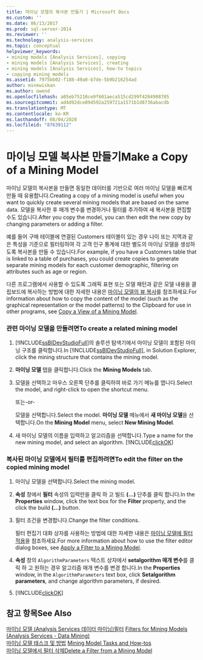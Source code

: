 ```yaml
---
title: 마이닝 모델의 복사본 만들기 | Microsoft Docs
ms.custom: ''
ms.date: 06/13/2017
ms.prod: sql-server-2014
ms.reviewer: ''
ms.technology: analysis-services
ms.topic: conceptual
helpviewer_keywords:
- mining models [Analysis Services], copying
- mining models [Analysis Services], creating
- mining models [Analysis Services], how-to topics
- copying mining models
ms.assetid: 7975bb02-f188-49a0-b7de-5b9b216254ad
author: minewiskan
ms.author: owend
ms.openlocfilehash: a05eb75210ce9f601aeca515cd299f4204908705
ms.sourcegitcommit: ad4d92dce894592a259721a1571b1d8736abacdb
ms.translationtype: MT
ms.contentlocale: ko-KR
ms.lasthandoff: 08/04/2020
ms.locfileid: "87639112"
---
```

# <a name="make-a-copy-of-a-mining-model"></a><span data-ttu-id="83f37-102">마이닝 모델 복사본 만들기</span><span class="sxs-lookup"><span data-stu-id="83f37-102">Make a Copy of a Mining Model</span></span>
  <span data-ttu-id="83f37-103">마이닝 모델의 복사본을 만들면 동일한 데이터를 기반으로 여러 마이닝 모델을 빠르게 만들 때 유용합니다.</span><span class="sxs-lookup"><span data-stu-id="83f37-103">Creating a copy of a mining model is useful when you want to quickly create several mining models that are based on the same data.</span></span> <span data-ttu-id="83f37-104">모델을 복사한 후 매개 변수를 변경하거나 필터를 추가하여 새 복사본을 편집할 수도 있습니다.</span><span class="sxs-lookup"><span data-stu-id="83f37-104">After you copy the model, you can then edit the new copy by changing parameters or adding a filter.</span></span>  
  
 <span data-ttu-id="83f37-105">예를 들어 구매 테이블에 연결된 Customers 테이블이 있는 경우 나이 또는 지역과 같은 특성을 기준으로 필터링하여 각 고객 인구 통계에 대한 별도의 마이닝 모델을 생성하도록 복사본을 만들 수 있습니다.</span><span class="sxs-lookup"><span data-stu-id="83f37-105">For example, if you have a Customers table that is linked to a table of purchases, you could create copies to generate separate mining models for each customer demographic, filtering on attributes such as age or region.</span></span>  
  
 <span data-ttu-id="83f37-106">다른 프로그램에서 사용할 수 있도록 그래픽 표현 또는 모델 패턴과 같은 모델 내용을 클립보드에 복사하는 방법에 대한 자세한 내용은 [마이닝 모델의 뷰 복사](copy-a-view-of-a-mining-model.md)를 참조하세요.</span><span class="sxs-lookup"><span data-stu-id="83f37-106">For information about how to copy the content of the model (such as the graphical representation or the model patterns) to the Clipboard for use in other programs, see [Copy a View of a Mining Model](copy-a-view-of-a-mining-model.md).</span></span>  
  
### <a name="to-create-a-related-mining-model"></a><span data-ttu-id="83f37-107">관련 마이닝 모델을 만들려면</span><span class="sxs-lookup"><span data-stu-id="83f37-107">To create a related mining model</span></span>  
  
1.  <span data-ttu-id="83f37-108">[!INCLUDE[ssBIDevStudioFull](../../includes/ssbidevstudiofull-md.md)]의 솔루션 탐색기에서 마이닝 모델이 포함된 마이닝 구조를 클릭합니다.</span><span class="sxs-lookup"><span data-stu-id="83f37-108">In [!INCLUDE[ssBIDevStudioFull](../../includes/ssbidevstudiofull-md.md)], in Solution Explorer, click the mining structure that contains the mining model.</span></span>  
  
2.  <span data-ttu-id="83f37-109">**마이닝 모델** 탭을 클릭합니다.</span><span class="sxs-lookup"><span data-stu-id="83f37-109">Click the **Mining Models** tab.</span></span>  
  
3.  <span data-ttu-id="83f37-110">모델을 선택하고 마우스 오른쪽 단추를 클릭하여 바로 가기 메뉴를 엽니다.</span><span class="sxs-lookup"><span data-stu-id="83f37-110">Select the model, and right-click to open the shortcut menu.</span></span>  
  
     <span data-ttu-id="83f37-111">또는</span><span class="sxs-lookup"><span data-stu-id="83f37-111">-or-</span></span>  
  
     <span data-ttu-id="83f37-112">모델을 선택합니다.</span><span class="sxs-lookup"><span data-stu-id="83f37-112">Select the model.</span></span> <span data-ttu-id="83f37-113">**마이닝 모델** 메뉴에서 **새 마이닝 모델**을 선택합니다.</span><span class="sxs-lookup"><span data-stu-id="83f37-113">On the **Mining Model** menu, select **New Mining Model**.</span></span>  
  
4.  <span data-ttu-id="83f37-114">새 마이닝 모델의 이름을 입력하고 알고리즘을 선택합니다.</span><span class="sxs-lookup"><span data-stu-id="83f37-114">Type a name for the new mining model, and select an algorithm.</span></span> [!INCLUDE[clickOK](../../includes/clickok-md.md)]  
  
### <a name="to-edit-the-filter-on-the-copied-mining-model"></a><span data-ttu-id="83f37-115">복사된 마이닝 모델에서 필터를 편집하려면</span><span class="sxs-lookup"><span data-stu-id="83f37-115">To edit the filter on the copied mining model</span></span>  
  
1.  <span data-ttu-id="83f37-116">마이닝 모델을 선택합니다.</span><span class="sxs-lookup"><span data-stu-id="83f37-116">Select the mining model.</span></span>  
  
2.  <span data-ttu-id="83f37-117">**속성** 창에서 **필터** 속성의 입력란을 클릭 하 고 빌드 **(...)** 단추를 클릭 합니다.</span><span class="sxs-lookup"><span data-stu-id="83f37-117">In the **Properties** window, click the text box for the **Filter** property, and the click the build **(...)** button.</span></span>  
  
3.  <span data-ttu-id="83f37-118">필터 조건을 변경합니다.</span><span class="sxs-lookup"><span data-stu-id="83f37-118">Change the filter conditions.</span></span>  
  
     <span data-ttu-id="83f37-119">필터 편집기 대화 상자를 사용하는 방법에 대한 자세한 내용은 [마이닝 모델에 필터 적용](apply-a-filter-to-a-mining-model.md)을 참조하세요.</span><span class="sxs-lookup"><span data-stu-id="83f37-119">For more information about how to use the filter editor dialog boxes, see [Apply a Filter to a Mining Model](apply-a-filter-to-a-mining-model.md).</span></span>  
  
4.  <span data-ttu-id="83f37-120">**속성** 창의 `AlgorithmParameters` 텍스트 상자에서 **setalgorithm 매개 변수**를 클릭 하 고 원하는 경우 알고리즘 매개 변수를 변경 합니다.</span><span class="sxs-lookup"><span data-stu-id="83f37-120">In the **Properties** window, in the `AlgorithmParameters` text box, click **Setalgorithm parameters**, and change algorithm parameters, if desired.</span></span>  
  
5.  [!INCLUDE[clickOK](../../includes/clickok-md.md)]  
  
## <a name="see-also"></a><span data-ttu-id="83f37-121">참고 항목</span><span class="sxs-lookup"><span data-stu-id="83f37-121">See Also</span></span>  
 <span data-ttu-id="83f37-122">[마이닝 모델 &#40;Analysis Services 데이터 마이닝&#41;필터](mining-models-analysis-services-data-mining.md) </span><span class="sxs-lookup"><span data-stu-id="83f37-122">[Filters for Mining Models &#40;Analysis Services - Data Mining&#41;](mining-models-analysis-services-data-mining.md) </span></span>  
 <span data-ttu-id="83f37-123">[마이닝 모델 태스크 및 방법](mining-model-tasks-and-how-tos.md) </span><span class="sxs-lookup"><span data-stu-id="83f37-123">[Mining Model Tasks and How-tos](mining-model-tasks-and-how-tos.md) </span></span>  
 [<span data-ttu-id="83f37-124">마이닝 모델에서 필터 삭제</span><span class="sxs-lookup"><span data-stu-id="83f37-124">Delete a Filter from a Mining Model</span></span>](delete-a-filter-from-a-mining-model.md)  
  
  
